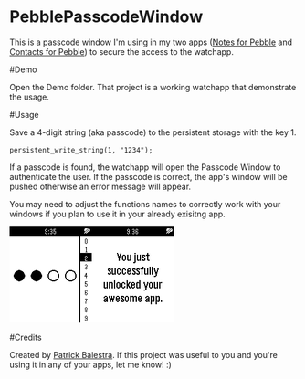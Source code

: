 PebblePasscodeWindow
====================

This is a passcode window I'm using in my two apps (<a href="http://appstore.com/notesforpebble">Notes for Pebble</a> and <a href="http://appstore.com/contactsforpebble">Contacts for Pebble</a>) to secure the access to the watchapp.

#Demo

Open the Demo folder. That project is a working watchapp that demonstrate the usage.

#Usage

Save a 4-digit string (aka passcode) to the persistent storage with the key 1.

    persistent_write_string(1, "1234");
    
If a passcode is found, the watchapp will open the Passcode Window to authenticate the user. If the passcode is correct, the app's window will be pushed otherwise an error message will appear.

You may need to adjust the functions names to correctly work with your windows if you plan to use it in your already exisitng app.

<img src="https://raw.githubusercontent.com/BalestraPatrick/PebblePasscodeWindow/master/screenshot1.png"><img src="https://raw.githubusercontent.com/BalestraPatrick/PebblePasscodeWindow/master/screenshot2.png">

#Credits

Created by <a href="http://www.patrickbalestra.com">Patrick Balestra</a>. If this project was useful to you and you're using it in any of your apps, let me know! :)
